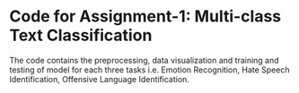 # Code for Assignment-1: Multi-class Text Classification

The code contains the preprocessing, data visualization and training and testing of model for each three tasks i.e. Emotion Recognition, Hate Speech Identification, Offensive Language Identification.


